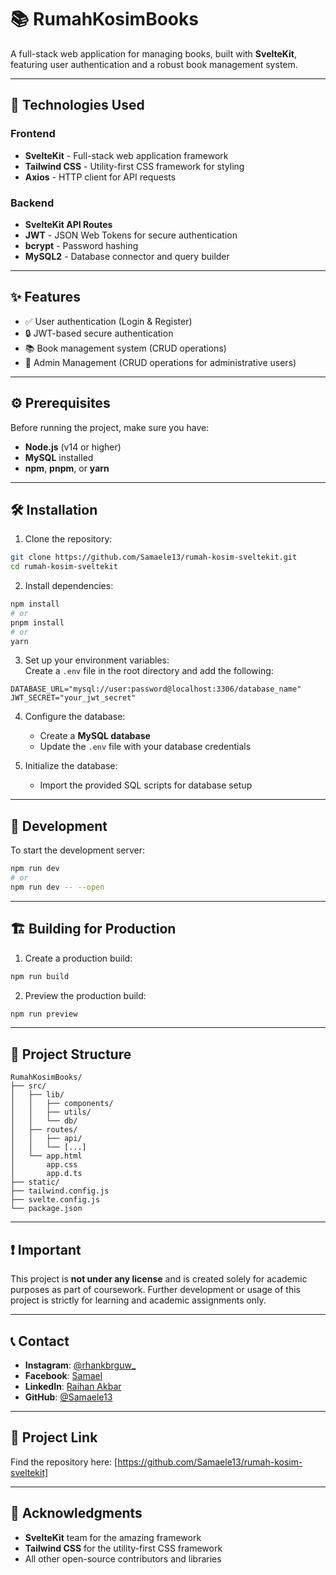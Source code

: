 # 📚 RumahKosimBooks

A full-stack web application for managing books, built with **SvelteKit**, featuring user authentication and a robust book management system.

---

## 🚀 Technologies Used

### **Frontend**

- **SvelteKit** - Full-stack web application framework
- **Tailwind CSS** - Utility-first CSS framework for styling
- **Axios** - HTTP client for API requests

### **Backend**

- **SvelteKit API Routes**
- **JWT** - JSON Web Tokens for secure authentication
- **bcrypt** - Password hashing
- **MySQL2** - Database connector and query builder

---

## ✨ Features

- ✅ User authentication (Login & Register)
- 🔒 JWT-based secure authentication
- 📚 Book management system (CRUD operations)
- 🔧 Admin Management (CRUD operations for administrative users)

---

## ⚙️ Prerequisites

Before running the project, make sure you have:

- **Node.js** (v14 or higher)
- **MySQL** installed
- **npm**, **pnpm**, or **yarn**

---

## 🛠️ Installation

1. Clone the repository:

```bash
git clone https://github.com/Samaele13/rumah-kosim-sveltekit.git
cd rumah-kosim-sveltekit
```

2. Install dependencies:

```bash
npm install
# or
pnpm install
# or
yarn
```

3. Set up your environment variables:  
   Create a `.env` file in the root directory and add the following:

```env
DATABASE_URL="mysql://user:password@localhost:3306/database_name"
JWT_SECRET="your_jwt_secret"
```

4. Configure the database:

   - Create a **MySQL database**
   - Update the `.env` file with your database credentials

5. Initialize the database:
   - Import the provided SQL scripts for database setup

---

## 🚧 Development

To start the development server:

```bash
npm run dev
# or
npm run dev -- --open
```

---

## 🏗️ Building for Production

1. Create a production build:

```bash
npm run build
```

2. Preview the production build:

```bash
npm run preview
```

---

## 📂 Project Structure

```plaintext
RumahKosimBooks/
├── src/
│   ├── lib/
│   │   ├── components/    
│   │   ├── utils/         
│   │   └── db/           
│   ├── routes/
│   │   ├── api/          
│   │   └── [...]          
│   └── app.html 
│       app.css
│       app.d.ts
├── static/                
├── tailwind.config.js    
├── svelte.config.js       
└── package.json           
```

---

## ❗ Important

This project is **not under any license** and is created solely for academic purposes as part of coursework. Further development or usage of this project is strictly for learning and academic assignments only.

---

## 📞 Contact

- **Instagram**: [@rhankbrguw\_](https://www.instagram.com/rhankbrguw_)
- **Facebook**: [Samael](https://www.facebook.com/Rhakbr/)
- **LinkedIn**: [Raihan Akbar](https://www.linkedin.com/in/raihan-akbar-2b5820334/)
- **GitHub**: [@Samaele13](https://github.com/Samaele13)

---

## 🌟 Project Link

Find the repository here: [https://github.com/Samaele13/rumah-kosim-sveltekit]

---

## 🙏 Acknowledgments

- **SvelteKit** team for the amazing framework
- **Tailwind CSS** for the utility-first CSS framework
- All other open-source contributors and libraries